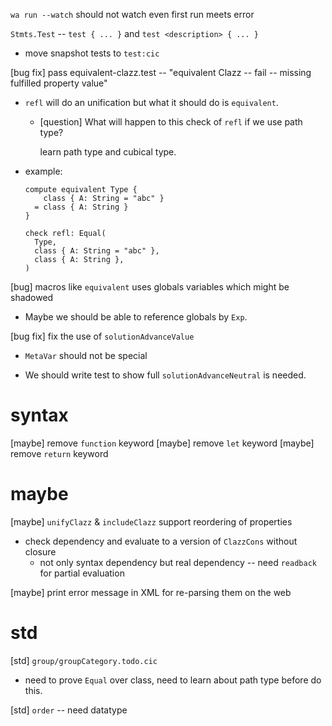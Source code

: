 `wa run --watch` should not watch even first run meets error

`Stmts.Test` -- `test { ... }` and `test <description> { ... }`

- move snapshot tests to `test:cic`

[bug fix] pass equivalent-clazz.test -- "equivalent Clazz -- fail -- missing fulfilled property value"

- `refl` will do an unification but what it should do is `equivalent`.

  - [question] What will happen to this check of `refl` if we use path type?

    learn path type and cubical type.

- example:

  ```cicada
  compute equivalent Type {
      class { A: String = "abc" }
    = class { A: String }
  }

  check refl: Equal(
    Type,
    class { A: String = "abc" },
    class { A: String },
  )
  ```

[bug] macros like `equivalent` uses globals variables which might be shadowed

- Maybe we should be able to reference globals by `Exp`.

[bug fix] fix the use of `solutionAdvanceValue`

- `MetaVar` should not be special

- We should write test to show full `solutionAdvanceNeutral` is needed.

# syntax

[maybe] remove `function` keyword
[maybe] remove `let` keyword
[maybe] remove `return` keyword

# maybe

[maybe] `unifyClazz` & `includeClazz` support reordering of properties

- check dependency and evaluate to a version of `ClazzCons` without closure
  - not only syntax dependency but real dependency -- need `readback` for partial evaluation

[maybe] print error message in XML for re-parsing them on the web

# std

[std] `group/groupCategory.todo.cic`

- need to prove `Equal` over class,
  need to learn about path type before do this.

[std] `order` -- need datatype
